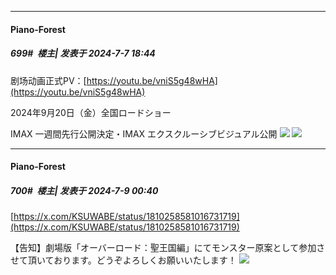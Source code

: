 ﻿
*****

####  Piano-Forest  
##### 699#         楼主| 发表于 2024-7-7 18:44

剧场动画正式PV：[https://youtu.be/vniS5g48wHA](https://youtu.be/vniS5g48wHA)

2024年9月20日（金）全国ロードショー

IMAX 一週間先行公開決定・IMAX エクスクルーシブビジュアル公開
<img src="https://p.sda1.dev/18/aff750d183e53a0a967acf298542c461/20240707_184205.jpg" referrerpolicy="no-referrer">
<img src="https://p.sda1.dev/18/1a33a55d78ca0fbdc66c7c3604535555/20240707_184152.jpg" referrerpolicy="no-referrer">


*****

####  Piano-Forest  
##### 700#         楼主| 发表于 2024-7-9 00:40

[https://x.com/KSUWABE/status/1810258581016731719](https://x.com/KSUWABE/status/1810258581016731719)

【告知】劇場版「オーバーロード：聖王国編」にてモンスター原案として参加させて頂いております。どうぞよろしくお願いいたします！
<img src="https://p.sda1.dev/18/9589dcfc996ce9ab565ea7b8f8c679eb/20240709_004006.jpg" referrerpolicy="no-referrer">

